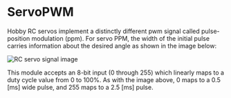 ServoPWM
========

Hobby RC servos implement a distinctly different pwm signal called 
pulse-position modulation (ppm). For servo PPM, the width of the initial pulse
carries information about the desired angle as shown in the image below:

![RC servo signal image](http://bansky.net/blog_stuff/images/servo_pulse_width.png)

This module accepts an 8-bit input (0 through 255) which linearly maps to a 
duty cycle value from 0 to 100%. As with the image above, 0 maps to a 0.5 [ms] 
wide pulse, and 255 maps to a 2.5 [ms] pulse. 
